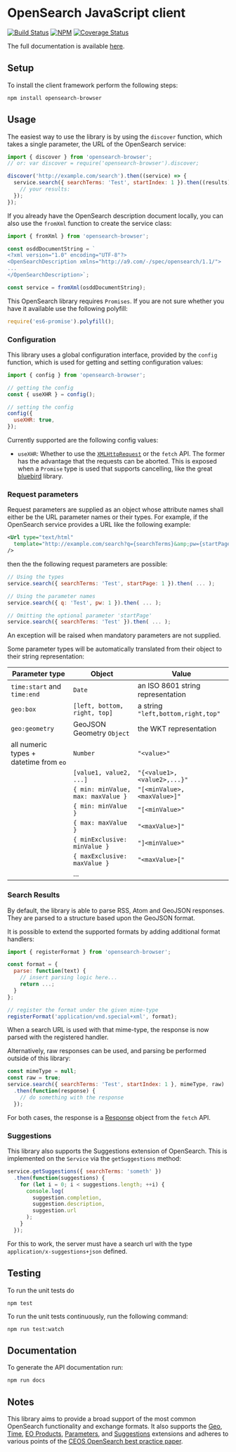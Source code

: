 # OpenSearch JavaScript client

[![Build Status](https://travis-ci.org/eoxc/opensearch.svg?branch=master)](https://travis-ci.org/eoxc/opensearch) [![NPM](https://nodei.co/npm/opensearch-browser.png?mini=true)](https://nodei.co/npm/opensearch-browser/)
[![Coverage Status](https://coveralls.io/repos/github/eoxc/opensearch/badge.svg?branch=master)](https://coveralls.io/github/eoxc/opensearch?branch=master)

The full documentation is available [here](http://eoxc.github.io/opensearch/).

## Setup

To install the client framework perform the following steps:

    npm install opensearch-browser

## Usage

The easiest way to use the library is by using the `discover` function, which
takes a single parameter, the URL of the OpenSearch service:

```javascript
import { discover } from 'opensearch-browser';
// or: var discover = require('opensearch-browser').discover;

discover('http://example.com/search').then((service) => {
  service.search({ searchTerms: 'Test', startIndex: 1 }).then((results) => {
    // your results:
  });
});
```

If you already have the OpenSearch description document locally, you can also
use the `fromXml` function to create the service class:

```javascript
import { fromXml } from 'opensearch-browser';

const osddDocumentString = `
<?xml version="1.0" encoding="UTF-8"?>
<OpenSearchDescription xmlns="http://a9.com/-/spec/opensearch/1.1/">
...
</OpenSearchDescription>`;

const service = fromXml(osddDocumentString);
```

This OpenSearch library requires `Promises`. If you are not sure whether you
have it available use the following polyfill:

```javascript
require('es6-promise').polyfill();
```

### Configuration

This library uses a global configuration interface, provided by the `config`
function, which is used for getting and setting configuration values:

```javascript
import { config } from 'opensearch-browser';

// getting the config
const { useXHR } = config();

// setting the config
config({
  useXHR: true,
});
```

Currently supported are the following config values:
  * `useXHR`: Whether to use the
    [`XMLHttpRequest`](https://developer.mozilla.org/en-US/docs/Web/API/XMLHttpRequest)
    or the `fetch` API. The former has the advantage that the requests can be
    aborted. This is exposed when a `Promise` type is used that supports
    cancelling, like the great
    [bluebird](http://bluebirdjs.com/docs/getting-started.html) library.

### Request parameters

Request parameters are supplied as an object whose attribute names shall either
be the URL parameter names or their types. For example, if the OpenSearch
service provides a URL like the following example:

```xml
<Url type="text/html"
  template="http://example.com/search?q={searchTerms}&amp;pw={startPage?}"
/>
```

then the the following request parameters are possible:

```javascript
// Using the types
service.search({ searchTerms: 'Test', startPage: 1 }).then( ... );

// Using the parameter names
service.search({ q: 'Test', pw: 1 }).then( ... );

// Omitting the optional parameter 'startPage'
service.search({ searchTerms: 'Test' }).then( ... );
```

An exception will be raised when mandatory parameters are not supplied.

Some parameter types will be automatically translated from their object
to their string representation:

| Parameter type                         | Object                             | Value                              |
| -------------------------------------- | ---------------------------------- | ---------------------------------- |
| `time:start` and `time:end`            | `Date`                             | an ISO 8601 string representation  |
| `geo:box`                              | `[left, bottom, right, top]`       | a string `"left,bottom,right,top"` |
| `geo:geometry`                         | GeoJSON Geometry `Object`          | the WKT representation             |
| all numeric types + datetime from `eo` | `Number`                           | `"<value>"`                        |
|                                        | `[value1, value2, ...]`            | `"{<value1>,<value2>,...}"`        |
|                                        | `{ min: minValue, max: maxValue }` | `"[<minValue>,<maxValue>]"`        |
|                                        | `{ min: minValue }`                | `"[<minValue>"`                    |
|                                        | `{ max: maxValue }`                | `"<maxValue>]"`                    |
|                                        | `{ minExclusive: minValue }`       | `"]<minValue>"`                    |
|                                        | `{ maxExclusive: maxValue }`       | `"<maxValue>["`                    |
|                                        | ...                                |                                    |

### Search Results

By default, the library is able to parse RSS, Atom and GeoJSON responses. They
are parsed to a structure based upon the GeoJSON format.

It is possible to extend the supported formats by adding additional format
handlers:

```javascript
import { registerFormat } from 'opensearch-browser';

const format = {
  parse: function(text) {
    // insert parsing logic here...
    return ...;
  }
};

// register the format under the given mime-type
registerFormat('application/vnd.special+xml', format);
```

When a search URL is used with that mime-type, the response is now parsed with
the registered handler.

Alternatively, raw responses can be used, and parsing be performed outside of
this library:

```javascript
const mimeType = null;
const raw = true;
service.search({ searchTerms: 'Test', startIndex: 1 }, mimeType, raw)
  .then(function(response) {
    // do something with the response
  });
```

For both cases, the response is a
[Response](https://developer.mozilla.org/en-US/docs/Web/API/Response) object
from the `fetch` API.


### Suggestions

This library also supports the Suggestions extension of OpenSearch. This is
implemented on the `Service` via the `getSuggestions` method:

```javascript
service.getSuggestions({ searchTerms: 'someth' })
  .then(function(suggestions) {
    for (let i = 0; i < suggestions.length; ++i) {
      console.log(
        suggestion.completion,
        suggestion.description,
        suggestion.url
      );
    }
  });
```

For this to work, the server must have a search url with the type
`application/x-suggestions+json` defined.

## Testing

To run the unit tests do

    npm test

To run the unit tests continuously, run the following command:

    npm run test:watch

## Documentation

To generate the API documentation run:

    npm run docs

## Notes

This library aims to provide a broad support of the most common OpenSearch
functionality and exchange formats. It also supports the
[Geo](http://www.opensearch.org/Specifications/OpenSearch/Extensions/Geo/1.0/Draft_1),
[Time](http://www.opensearch.org/Specifications/OpenSearch/Extensions/Time/1.0/Draft_1),
[EO Products](https://portal.opengeospatial.org/files/?artifact_id=61006),
[Parameters](http://www.opensearch.org/Specifications/OpenSearch/Extensions/Parameter/1.0), and
[Suggestions](http://www.opensearch.org/Specifications/OpenSearch/Extensions/Suggestions/1.1)
extensions and adheres to various points of the
[CEOS OpenSearch best practice paper](http://ceos.org/document_management/Working_Groups/WGISS/Interest_Groups/OpenSearch/CEOS-OPENSEARCH-BP-V1.1-Final.pdf).
